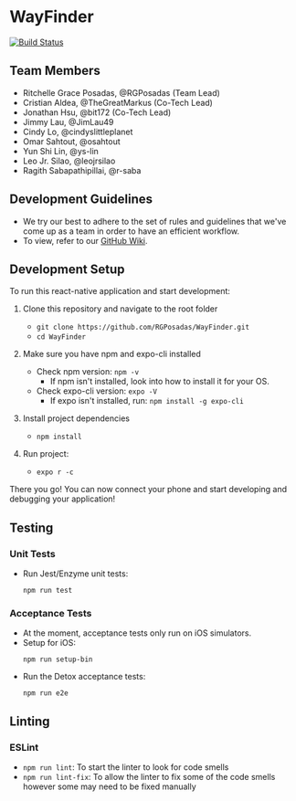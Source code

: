 # WayFinder

[![Build Status](https://travis-ci.com/RGPosadas/WayFinder.svg?branch=develop)](https://travis-ci.com/RGPosadas/WayFinder)

## Team Members

- Ritchelle Grace Posadas, @RGPosadas (Team Lead)
- Cristian Aldea, @TheGreatMarkus (Co-Tech Lead)
- Jonathan Hsu, @bit172 (Co-Tech Lead)
- Jimmy Lau, @JimLau49
- Cindy Lo, @cindyslittleplanet
- Omar Sahtout, @osahtout
- Yun Shi Lin, @ys-lin
- Leo Jr. Silao, @leojrsilao
- Ragith Sabapathipillai, @r-saba

## Development Guidelines

- We try our best to adhere to the set of rules and guidelines that we've come up as a team in order to have an efficient workflow.
- To view, refer to our [GitHub Wiki](https://github.com/RGPosadas/WayFinder/wiki).

## Development Setup

To run this react-native application and start development:

1. Clone this repository and navigate to the root folder
   - `git clone https://github.com/RGPosadas/WayFinder.git`
   - `cd WayFinder`
2. Make sure you have npm and expo-cli installed
   - Check npm version: `npm -v`
     - If npm isn't installed, look into how to install it for your OS.
   - Check expo-cli version: `expo -V`
     - If expo isn't installed, run: `npm install -g expo-cli`
3. Install project dependencies
   - `npm install`
4. Run project:

   - `expo r -c`

There you go! You can now connect your phone and start developing and debugging your application!

## Testing

### Unit Tests

* Run Jest/Enzyme unit tests:
   ```
   npm run test
   ```

### Acceptance Tests
* At the moment, acceptance tests only run on iOS simulators.
* Setup for iOS:
   ```
   npm run setup-bin
   ```
* Run the Detox acceptance tests:
   ```
   npm run e2e
   ```



## Linting

### ESLint

- `npm run lint`: To start the linter to look for code smells
- `npm run lint-fix`: To allow the linter to fix some of the code smells however some may need to be fixed manually